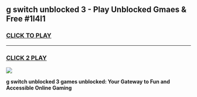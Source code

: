
## g switch unblocked 3 - Play Unblocked Gmaes & Free #1l4l1
<h3>
<a href="https://news.freeplayer.one?title=g_switch_unblocked_3&ref=24F">CLICK TO PLAY</a></h3>
<hr>

<h3>
<a href="https://news.freeplayer.one?title=g_switch_unblocked_3&ref=24F">CLICK 2 PLAY</a>
  
</h3>

<a href="https://news.freeplayer.one?title=g_switch_unblocked_3&ref=24F/"><img src="https://clearcache.store/games.png"></a>


**g switch unblocked 3 games unblocked: Your Gateway to Fun and Accessible Online Gaming**
